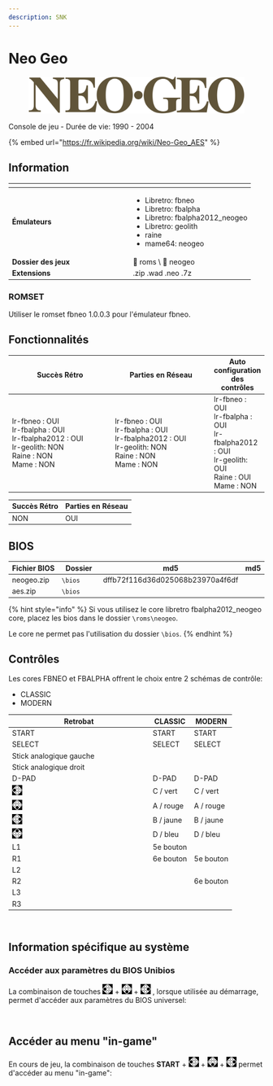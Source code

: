 ```yaml
---
description: SNK
---
```


# Neo Geo

<div align="left">

<figure><img src="https://raw.githubusercontent.com/fabricecaruso/es-theme-carbon/52ff37c9e265587d006945a2ba695b5a962b3a3d/art/logos/neogeo.svg" alt=""><figcaption></figcaption></figure>

</div>

Console de jeu - Durée de vie: 1990 - 2004

{% embed url="https://fr.wikipedia.org/wiki/Neo-Geo_AES" %}

## Information

<table data-header-hidden><thead><tr><th width="224"></th><th></th></tr></thead><tbody><tr><td><strong>Émulateurs</strong></td><td><ul><li>Libretro: fbneo</li><li>Libretro: fbalpha</li><li>Libretro: fbalpha2012_neogeo</li><li>Libretro: geolith</li><li>raine</li><li>mame64: neogeo</li></ul></td></tr><tr><td><strong>Dossier des jeux</strong></td><td><span data-gb-custom-inline data-tag="emoji" data-code="1f4c2">📂</span> roms \ <span data-gb-custom-inline data-tag="emoji" data-code="1f4c2">📂</span> neogeo</td></tr><tr><td><strong>Extensions</strong></td><td>.zip .wad .neo .7z</td></tr></tbody></table>

### ROMSET&#x20;

Utiliser le romset fbneo 1.0.0.3 pour l'émulateur fbneo.

## Fonctionnalités

<table><thead><tr><th width="256">Succès Rétro</th><th width="243">Parties en Réseau</th><th>Auto configuration des contrôles</th></tr></thead><tbody><tr><td>lr-fbneo : OUI<br>lr-fbalpha : OUI<br>lr-fbalpha2012 : OUI<br>lr-geolith: NON<br>Raine : NON<br>Mame : NON</td><td>lr-fbneo : OUI<br>lr-fbalpha : OUI<br>lr-fbalpha2012 : OUI<br>lr-geolith: NON<br>Raine : NON<br>Mame : NON</td><td>lr-fbneo : OUI<br>lr-fbalpha : OUI<br>lr-fbalpha2012 : OUI<br>lr-geolith: OUI<br>Raine : OUI<br>Mame : NON</td></tr></tbody></table>

| Succès Rétro | Parties en Réseau |
| ------------ | ----------------- |
| NON          | OUI               |

## BIOS

<table><thead><tr><th width="161">Fichier BIOS</th><th width="179">Dossier</th><th>md5</th><th data-hidden>md5</th></tr></thead><tbody><tr><td>neogeo.zip</td><td><code>\bios</code></td><td>dffb72f116d36d025068b23970a4f6df</td><td></td></tr><tr><td>aes.zip</td><td><code>\bios</code></td><td></td><td></td></tr></tbody></table>

{% hint style="info" %}
Si vous utilisez le core libretro fbalpha2012\_neogeo core, placez les bios dans le dossier  `\roms\neogeo`.

Le core ne permet pas l'utilisation du dossier `\bios`.
{% endhint %}

## Contrôles

Les cores FBNEO et FBALPHA offrent le choix entre 2 schémas de contrôle:

* CLASSIC
* MODERN

<table><thead><tr><th width="263">Retrobat</th><th>CLASSIC</th><th>MODERN</th></tr></thead><tbody><tr><td>START</td><td>START</td><td>START</td></tr><tr><td>SELECT</td><td>SELECT</td><td>SELECT</td></tr><tr><td>Stick analogique gauche</td><td></td><td></td></tr><tr><td>Stick analogique droit</td><td></td><td></td></tr><tr><td>D-PAD</td><td>D-PAD</td><td>D-PAD</td></tr><tr><td><img src="../../../../.gitbook/assets/image (32).png" alt=""></td><td>C / vert</td><td>C / vert</td></tr><tr><td><img src="../../../../.gitbook/assets/image (19).png" alt=""></td><td>A / rouge</td><td>A / rouge</td></tr><tr><td><img src="../../../../.gitbook/assets/image (6).png" alt=""></td><td>B / jaune</td><td>B / jaune</td></tr><tr><td><img src="../../../../.gitbook/assets/image (34).png" alt=""></td><td>D / bleu</td><td>D / bleu</td></tr><tr><td>L1</td><td>5e bouton</td><td></td></tr><tr><td>R1</td><td>6e bouton</td><td>5e bouton</td></tr><tr><td>L2</td><td></td><td></td></tr><tr><td>R2</td><td></td><td>6e bouton</td></tr><tr><td>L3</td><td></td><td></td></tr><tr><td>R3</td><td></td><td></td></tr></tbody></table>

<div align="left">

<figure><img src="https://i.imgur.com/6BAcHeJ.png" alt=""><figcaption></figcaption></figure>

</div>

## Information spécifique au système

### Accéder aux paramètres du BIOS Unibios

La combinaison de touches ![](<../../../../.gitbook/assets/image (32).png>) + ![](<../../../../.gitbook/assets/image (19).png>) + ![](<../../../../.gitbook/assets/image (6).png>) , lorsque utilisée au démarrage, permet d'accéder aux paramètres du BIOS universel:

<div align="left">

<figure><img src="https://i.imgur.com/zdbCnw5.png" alt=""><figcaption></figcaption></figure>

</div>

## Accéder au menu "in-game"

En cours de jeu, la combinaison de touches **START** + ![](<../../../../.gitbook/assets/image (32).png>) + ![](<../../../../.gitbook/assets/image (19).png>) + ![](<../../../../.gitbook/assets/image (6).png>) permet d'accéder au menu "in-game":

<div align="left">

<figure><img src="https://i.imgur.com/7SlsT4U.png" alt=""><figcaption></figcaption></figure>

</div>
